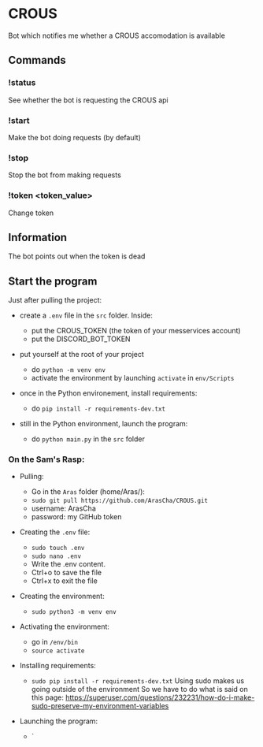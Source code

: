 # CROUS
Bot which notifies me whether a CROUS accomodation is available

## Commands

### !status
See whether the bot is requesting the CROUS api

### !start
Make the bot doing requests (by default)

### !stop
Stop the bot from making requests

### !token <token_value>
Change token

## Information

The bot points out when the token is dead

## Start the program

Just after pulling the project:

- create a `.env` file in the `src` folder. Inside:
	- put the CROUS_TOKEN (the token of your messervices account)
	- put the DISCORD_BOT_TOKEN

- put yourself at the root of your project
	- do `python -m venv env`
	- activate the environment by launching `activate` in `env/Scripts`

- once in the Python environement, install requirements:
	- do `pip install -r requirements-dev.txt`

- still in the Python environment, launch the program:
	- do `python main.py` in the `src` folder

### On the Sam's Rasp:


- Pulling:
	- Go in the `Aras` folder (home/Aras/):
	- `sudo git pull https://github.com/ArasCha/CROUS.git`
	- username: ArasCha
	- password: my GitHub token

- Creating the `.env` file:
	- `sudo touch .env`
	- `sudo nano .env`
	- Write the .env content.
	- Ctrl+o to save the file
	- Ctrl+x to exit the file

- Creating the environment:
	- `sudo python3 -m venv env`

- Activating the environment:
	- go in `/env/bin`
	- `source activate`

- Installing requirements:
	- `sudo pip install -r requirements-dev.txt`
	Using sudo makes us going outside of the environment
	So we have to do what is said on this page:
	https://superuser.com/questions/232231/how-do-i-make-sudo-preserve-my-environment-variables
- Launching the program:
	- `